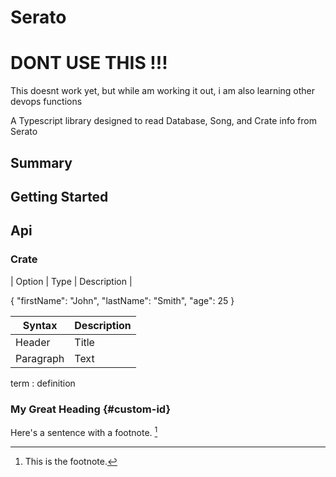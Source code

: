 # Serato

# DONT USE THIS !!!
This doesnt work yet, but while am working it out, i am also learning other devops functions

A Typescript library designed to read Database, Song, and Crate info from Serato

## Summary

## Getting Started


## Api

### Crate

| Option | Type | Description |



{
  "firstName": "John",
  "lastName": "Smith",
  "age": 25
}

| Syntax | Description |
| ----------- | ----------- |
| Header | Title |
| Paragraph | Text |


term
: definition


### My Great Heading {#custom-id}

Here's a sentence with a footnote. [^1]

[^1]: This is the footnote.